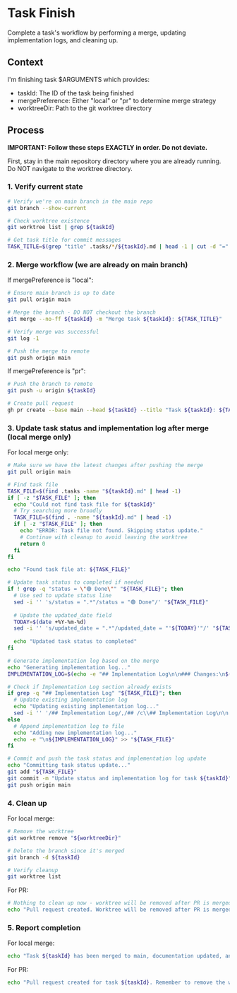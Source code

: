 # Task Finish

Complete a task's workflow by performing a merge, updating implementation logs, and cleaning up.

## Context

I'm finishing task $ARGUMENTS which provides:
- taskId: The ID of the task being finished 
- mergePreference: Either "local" or "pr" to determine merge strategy
- worktreeDir: Path to the git worktree directory

## Process

**IMPORTANT: Follow these steps EXACTLY in order. Do not deviate.**

First, stay in the main repository directory where you are already running. Do NOT navigate to the worktree directory.

### 1. Verify current state

```bash
# Verify we're on main branch in the main repo
git branch --show-current

# Check worktree existence
git worktree list | grep ${taskId}

# Get task title for commit messages
TASK_TITLE=$(grep "title" .tasks/*/${taskId}.md | head -1 | cut -d "=" -f2 | tr -d '"' | xargs)
```

### 2. Merge workflow (we are already on main branch)

If mergePreference is "local":

```bash
# Ensure main branch is up to date
git pull origin main

# Merge the branch - DO NOT checkout the branch
git merge --no-ff ${taskId} -m "Merge task ${taskId}: ${TASK_TITLE}"

# Verify merge was successful
git log -1

# Push the merge to remote
git push origin main
```

If mergePreference is "pr":

```bash
# Push the branch to remote
git push -u origin ${taskId}

# Create pull request
gh pr create --base main --head ${taskId} --title "Task ${taskId}: ${TASK_TITLE}" --body "Completes task ${taskId}"
```

### 3. Update task status and implementation log after merge (local merge only)

For local merge only:

```bash
# Make sure we have the latest changes after pushing the merge
git pull origin main

# Find task file
TASK_FILE=$(find .tasks -name "${taskId}.md" | head -1)
if [ -z "$TASK_FILE" ]; then
  echo "Could not find task file for ${taskId}"
  # Try searching more broadly
  TASK_FILE=$(find . -name "${taskId}.md" | head -1)
  if [ -z "$TASK_FILE" ]; then
    echo "ERROR: Task file not found. Skipping status update."
    # Continue with cleanup to avoid leaving the worktree
    return 0
  fi
fi

echo "Found task file at: ${TASK_FILE}"

# Update task status to completed if needed
if ! grep -q "status = \"🟢 Done\"" "${TASK_FILE}"; then
  # Use sed to update status line
  sed -i '' 's/status = ".*"/status = "🟢 Done"/' "${TASK_FILE}"
  
  # Update the updated_date field
  TODAY=$(date +%Y-%m-%d)
  sed -i '' 's/updated_date = ".*"/updated_date = "'${TODAY}'"/' "${TASK_FILE}"
  
  echo "Updated task status to completed"
fi

# Generate implementation log based on the merge
echo "Generating implementation log..."
IMPLEMENTATION_LOG=$(echo -e "## Implementation Log\n\n### Changes:\n$(git show --name-status HEAD | grep -v "^Merge" | sed 's/^M/- Modified: /g' | sed 's/^A/- Added: /g' | sed 's/^D/- Deleted: /g')\n\n### Commits:\n$(git log --pretty=format:"- %h: %s" HEAD~5..HEAD | grep ${taskId})")

# Check if Implementation Log section already exists
if grep -q "## Implementation Log" "${TASK_FILE}"; then
  # Update existing implementation log
  echo "Updating existing implementation log..."
  sed -i '' '/## Implementation Log/,/## /c\\## Implementation Log\n\n'"${IMPLEMENTATION_LOG}"'\n\n## ' "${TASK_FILE}"
else
  # Append implementation log to file
  echo "Adding new implementation log..."
  echo -e "\n${IMPLEMENTATION_LOG}" >> "${TASK_FILE}"
fi

# Commit and push the task status and implementation log update
echo "Committing task status update..."
git add "${TASK_FILE}"
git commit -m "Update status and implementation log for task ${taskId}"
git push origin main
```

### 4. Clean up

For local merge:

```bash
# Remove the worktree
git worktree remove "${worktreeDir}"

# Delete the branch since it's merged
git branch -d ${taskId}

# Verify cleanup
git worktree list
```

For PR:

```bash
# Nothing to clean up now - worktree will be removed after PR is merged
echo "Pull request created. Worktree will be removed after PR is merged."
```

### 5. Report completion

For local merge:
```bash
echo "Task ${taskId} has been merged to main, documentation updated, and worktree removed."
```

For PR:
```bash
echo "Pull request created for task ${taskId}. Remember to remove the worktree after merging."
```